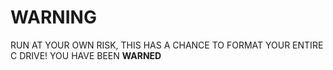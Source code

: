 # WARNING
RUN AT YOUR OWN RISK, THIS HAS A CHANCE TO FORMAT YOUR ENTIRE C DRIVE!
YOU HAVE BEEN **WARNED**
